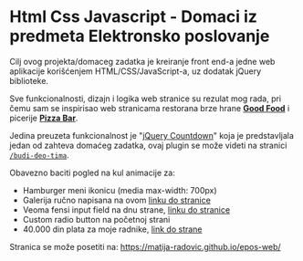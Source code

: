 # Html Css Javascript - Domaci iz predmeta Elektronsko poslovanje
Cilj ovog projekta/domaceg zadatka je kreiranje front end-a jedne web aplikacije korišćenjem HTML/CSS/JavaScript-a, uz dodatak jQuery biblioteke.

Sve funkcionalnosti, dizajn i logika web stranice su rezulat mog rada, pri čemu sam se inspirisao web stranicama restorana brze hrane __[Good Food](https://goodfood.rs/en/home/)__ i picerije __[Pizza Bar](https://pizzabar.rs)__. 

Jedina preuzeta funkcionalnost je "[jQuery Countdown](https://www.jqueryscript.net/time-clock/Customizable-Themeable-jQuery-Countdown-Plugin-dsCountDown.html)" koja je predstavljala jedan od zahteva domaćeg zadatka, ovaj plugin se može videti na stranici [`/budi-deo-tima`](/budi-deo-tima.html).

Obavezno baciti pogled na kul animacije za:
 - Hamburger meni ikonicu (media max-width: 700px)
 - Galerija ručno napisana na ovom [linku do stranice](/galerija.html)
 - Veoma fensi input field na dnu strane, [linku do stranice](/kontakt.html)
 - Custom radio button na početnoj strani
 - 40.000 din plata za moje radnike, [link do strane](/budi-deo-tima.html)

Stranica se može posetiti na:
https://matija-radovic.github.io/epos-web/